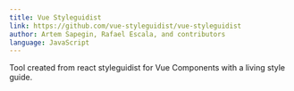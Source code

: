 ```yaml
---
title: Vue Styleguidist
link: https://github.com/vue-styleguidist/vue-styleguidist
author: Artem Sapegin, Rafael Escala, and contributors
language: JavaScript
---
```


Tool created from react styleguidist for Vue Components with a living style guide.
